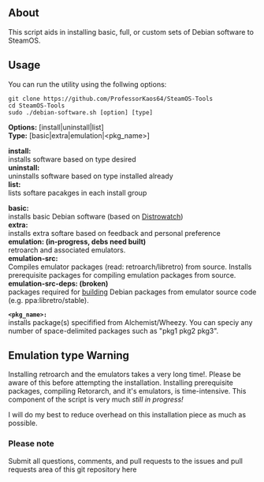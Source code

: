 ## About
This script aids in installing basic, full, or custom sets of Debian software to SteamOS.
 
## Usage

You can run the utility using the follwing options:

```
git clone https://github.com/ProfessorKaos64/SteamOS-Tools
cd SteamOS-Tools
sudo ./debian-software.sh [option] [type]
```
**Options:** [install|uninstall|list]  
**Type:** [basic|extra|emulation|<pkg_name>]

**install:**   
installs software based on type desired  
**uninstall:**   
uninstalls software based on type installed already  
**list:**   
lists softare pacakges in each install group  

**basic:**  
installs basic Debian software (based on [Distrowatch](http://distrowatch.com/table.php?distribution=debian))  
**extra:**  
installs extra softare based on feedback and personal preference  
**emulation: (in-progress, debs need built)**      
retroarch and associated emulators.      
**emulation-src:**          
Compiles emulator packages (read: retroarch/libretro) from source. Installs prerequisite packages for compiling emulation packages from source.      
**emulation-src-deps: (broken)**          
packages required for [building](https://wiki.debian.org/CreatePackageFromPPA) Debian packages from emulator source code (e.g. ppa:libretro/stable).  

**`<pkg_name>:`**      
installs package(s) specifified from Alchemist/Wheezy. You can speciy any number of space-delimited packages such as "pkg1 pkg2 pkg3".  

## Emulation type Warning
Installing retroarch and the emulators takes a very long time!. Please be aware of this before attempting the installation. Installing prerequisite packages, compiling Retorarch, and it's emulators, is time-intensive. This component of the script is very much *still in progress!* 

I will do my best to reduce overhead on this installation piece as much as possible.

### Please note

Submit all questions, comments, and pull requests to the issues and pull requests area of this git repository
 here
